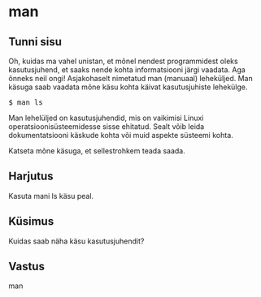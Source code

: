 # man

## Tunni sisu

Oh, kuidas ma vahel unistan, et mõnel nendest programmidest oleks kasutusjuhend, et saaks nende kohta informatsiooni järgi vaadata. Aga õnneks neil ongi! Asjakohaselt nimetatud man (manuaal) leheküljed. Man käsuga saab vaadata mõne käsu kohta käivat kasutusjuhiste lehekülge.

<pre>$ man ls</pre>

Man lehelüljed on kasutusjuhendid, mis on vaikimisi Linuxi operatsioonisüsteemidesse sisse ehitatud. Sealt võib leida dokumentatsiooni käskude kohta või muid aspekte süsteemi kohta.

Katseta mõne käsuga, et sellestrohkem teada saada.

## Harjutus

Kasuta mani ls käsu peal.

## Küsimus

Kuidas saab näha käsu kasutusjuhendit?

## Vastus

man
